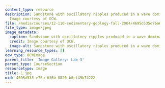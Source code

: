 ```yaml
---
content_type: resource
description: Sandstone with oscillatory ripples produced in a wave dominated system.
  Image courtesy of OCW.
file: /media/courses/12-110-sedimentary-geology-fall-2004/4695d535e76a636b8820b6ef49b74222_1.jpg
file_type: image/jpeg
image_metadata:
  caption: Sandstone with oscillatory ripples produced in a wave dominated system.
  credit: Image courtesy of OCW.
  image-alt: Sandstone with oscillatory ripples produced in a wave dominated system.
learning_resource_types: []
ocw_type: OCWImage
parent_title: 'Image Gallery: Lab 3'
parent_type: CourseSection
resourcetype: Image
title: 1.jpg
uid: 4695d535-e76a-636b-8820-b6ef49b74222
---
```


